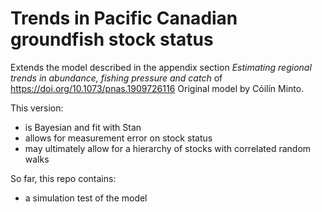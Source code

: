 # Trends in Pacific Canadian groundfish stock status

Extends the model described in the appendix section *Estimating regional trends in abundance, fishing pressure and catch* of https://doi.org/10.1073/pnas.1909726116 Original model by ‪Cóilín Minto.

This version:
* is Bayesian and fit with Stan
* allows for measurement error on stock status
* may ultimately allow for a hierarchy of stocks with correlated random walks

So far, this repo contains:
* a simulation test of the model
